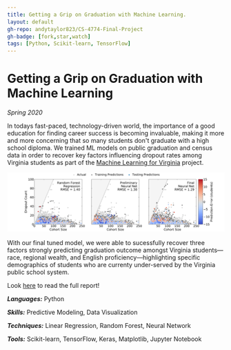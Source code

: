 ```yaml
---
title: Getting a Grip on Graduation with Machine Learning.
layout: default
gh-repo: andytaylor823/CS-4774-Final-Project
gh-badge: [fork,star,watch]
tags: [Python, Scikit-learn, TensorFlow]
---
```


# Getting a Grip on Graduation with Machine Learning

*Spring 2020*

In todays fast-paced, technology-driven world, the importance of a good education for finding career success is becoming invaluable, making it more and more concerning that so many students don't graduate with a high school diploma. We trained ML models on public graduation and census data in order to recover key factors influencing dropout rates among Virginia students as part of the <a href="https://nrichnguyen.wixsite.com/ml4va" target="_blank">Machine Learning for Virginia</a> project.

![Summary Plot](/assets/img/graduation-summary.png)

With our final tuned model, we were able to sucessfully recover three factors strongly predicting graduation outcome amongst Virginia students—race, regional wealth, and English proficiency—highlighting specific demographics of students who are currenty under-served by the Virginia public school system.

Look <a href="https://drive.google.com/file/d/1wYnA9nVOT2S82g8UzkpO5PzqIgNdWy7N/view?usp=sharing" target="_blank">here</a> to read the full report!

***Languages:*** Python

***Skills:*** Predictive Modeling, Data Visualization

***Techniques:*** Linear Regression, Random Forest, Neural Network

***Tools:*** Scikit-learn, TensorFlow, Keras, Matplotlib, Jupyter Notebook